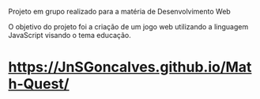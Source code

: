 Projeto em grupo realizado para a matéria de Desenvolvimento Web

O objetivo do projeto foi a criação de um jogo web utilizando a linguagem JavaScript visando o tema educação.

# https://JnSGoncalves.github.io/Math-Quest/
